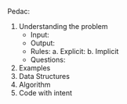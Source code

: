 Pedac:
1. Understanding the problem
    - Input:
    - Output:
    - Rules:
        a. Explicit:
        b. Implicit
    - Questions:
2. Examples
3. Data Structures
4. Algorithm
5. Code with intent